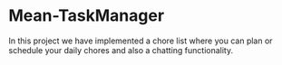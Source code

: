 # Mean-TaskManager

In this project we have implemented a chore list where you can plan or schedule your daily chores and also a chatting functionality.
